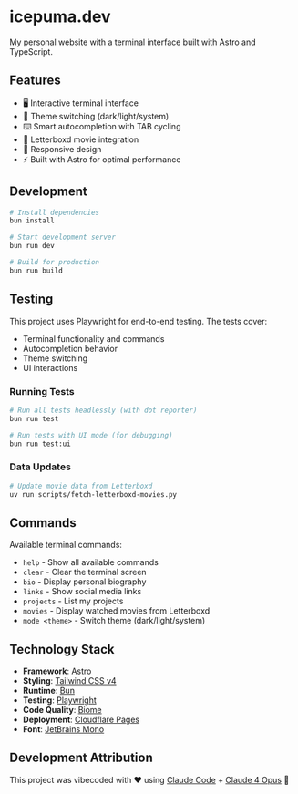 # icepuma.dev

My personal website with a terminal interface built with Astro and TypeScript.

## Features

- 🖥️ Interactive terminal interface
- 🎨 Theme switching (dark/light/system)
- ⌨️ Smart autocompletion with TAB cycling
- 🎥 Letterboxd movie integration
- 📱 Responsive design
- ⚡ Built with Astro for optimal performance

## Development

```bash
# Install dependencies
bun install

# Start development server
bun run dev

# Build for production
bun run build
```

## Testing

This project uses Playwright for end-to-end testing. The tests cover:

- Terminal functionality and commands
- Autocompletion behavior
- Theme switching
- UI interactions

### Running Tests

```bash
# Run all tests headlessly (with dot reporter)
bun run test

# Run tests with UI mode (for debugging)
bun run test:ui
```

### Data Updates

```bash
# Update movie data from Letterboxd
uv run scripts/fetch-letterboxd-movies.py
```

## Commands

Available terminal commands:

- `help` - Show all available commands
- `clear` - Clear the terminal screen
- `bio` - Display personal biography
- `links` - Show social media links
- `projects` - List my projects
- `movies` - Display watched movies from Letterboxd
- `mode <theme>` - Switch theme (dark/light/system)

## Technology Stack

- **Framework**: [Astro](https://astro.build/)
- **Styling**: [Tailwind CSS v4](https://tailwindcss.com/)
- **Runtime**: [Bun](https://bun.sh/)
- **Testing**: [Playwright](https://playwright.dev/)
- **Code Quality**: [Biome](https://biomejs.dev/)
- **Deployment**: [Cloudflare Pages](https://pages.cloudflare.com/)
- **Font**: [JetBrains Mono](https://www.jetbrains.com/lp/mono/)

## Development Attribution

This project was vibecoded with ❤️ using [Claude Code](https://claude.ai/code) + [Claude 4 Opus](https://www.anthropic.com/claude) 🚀

